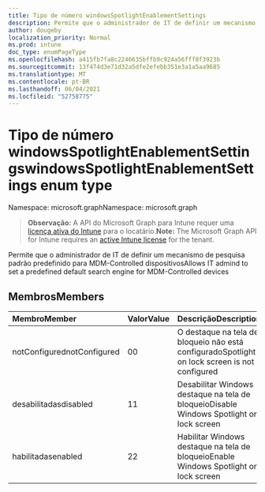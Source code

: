 ```yaml
---
title: Tipo de número windowsSpotlightEnablementSettings
description: Permite que o administrador de IT de definir um mecanismo de pesquisa padrão predefinido para MDM-Controlled dispositivos
author: dougeby
localization_priority: Normal
ms.prod: intune
doc_type: enumPageType
ms.openlocfilehash: a415fb7fa8c2246635bffb9c924a56fff8f3923b
ms.sourcegitcommit: 13f474d3e71d32a5dfe2efebb351e3a1a5aa9685
ms.translationtype: MT
ms.contentlocale: pt-BR
ms.lasthandoff: 06/04/2021
ms.locfileid: "52758775"
---
```

# <a name="windowsspotlightenablementsettings-enum-type"></a><span data-ttu-id="a626d-103">Tipo de número windowsSpotlightEnablementSettings</span><span class="sxs-lookup"><span data-stu-id="a626d-103">windowsSpotlightEnablementSettings enum type</span></span>

<span data-ttu-id="a626d-104">Namespace: microsoft.graph</span><span class="sxs-lookup"><span data-stu-id="a626d-104">Namespace: microsoft.graph</span></span>

> <span data-ttu-id="a626d-105">**Observação:** A API do Microsoft Graph para Intune requer uma [licença ativa do Intune](https://go.microsoft.com/fwlink/?linkid=839381) para o locatário.</span><span class="sxs-lookup"><span data-stu-id="a626d-105">**Note:** The Microsoft Graph API for Intune requires an [active Intune license](https://go.microsoft.com/fwlink/?linkid=839381) for the tenant.</span></span>

<span data-ttu-id="a626d-106">Permite que o administrador de IT de definir um mecanismo de pesquisa padrão predefinido para MDM-Controlled dispositivos</span><span class="sxs-lookup"><span data-stu-id="a626d-106">Allows IT admind to set a predefined default search engine for MDM-Controlled devices</span></span>

## <a name="members"></a><span data-ttu-id="a626d-107">Membros</span><span class="sxs-lookup"><span data-stu-id="a626d-107">Members</span></span>
|<span data-ttu-id="a626d-108">Membro</span><span class="sxs-lookup"><span data-stu-id="a626d-108">Member</span></span>|<span data-ttu-id="a626d-109">Valor</span><span class="sxs-lookup"><span data-stu-id="a626d-109">Value</span></span>|<span data-ttu-id="a626d-110">Descrição</span><span class="sxs-lookup"><span data-stu-id="a626d-110">Description</span></span>|
|:---|:---|:---|
|<span data-ttu-id="a626d-111">notConfigured</span><span class="sxs-lookup"><span data-stu-id="a626d-111">notConfigured</span></span>|<span data-ttu-id="a626d-112">0</span><span class="sxs-lookup"><span data-stu-id="a626d-112">0</span></span>|<span data-ttu-id="a626d-113">O destaque na tela de bloqueio não está configurado</span><span class="sxs-lookup"><span data-stu-id="a626d-113">Spotlight on lock screen is not configured</span></span>|
|<span data-ttu-id="a626d-114">desabilitadas</span><span class="sxs-lookup"><span data-stu-id="a626d-114">disabled</span></span>|<span data-ttu-id="a626d-115">1</span><span class="sxs-lookup"><span data-stu-id="a626d-115">1</span></span>|<span data-ttu-id="a626d-116">Desabilitar Windows destaque na tela de bloqueio</span><span class="sxs-lookup"><span data-stu-id="a626d-116">Disable Windows Spotlight on lock screen</span></span>|
|<span data-ttu-id="a626d-117">habilitadas</span><span class="sxs-lookup"><span data-stu-id="a626d-117">enabled</span></span>|<span data-ttu-id="a626d-118">2</span><span class="sxs-lookup"><span data-stu-id="a626d-118">2</span></span>|<span data-ttu-id="a626d-119">Habilitar Windows destaque na tela de bloqueio</span><span class="sxs-lookup"><span data-stu-id="a626d-119">Enable Windows Spotlight on lock screen</span></span>|




